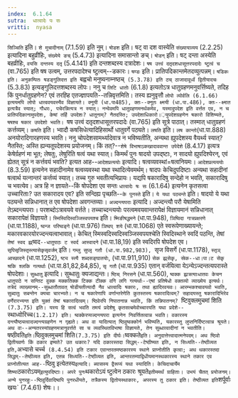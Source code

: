 ```yaml
---
index:  6.1.64
sutra:  धात्वादेः पः सः
vritti:  nyasa
---
```


`सिञ्चिति` इति। `शे मुचादीनाम्` (7.1.59) इति नुम्।
`षोडश` इति। षट् वा दश वास्येति `संख्यायाव्यय` (2.2.25) इत्यादिना बहुव्रीहिः, `संख्येये ङच्` (5.4.73) इत्यादिना समासान्तो ङच्। `षोडन्` इति। षट् दन्ता अस्येति बहव्रीहिः, `वयसि दन्तस्य दतृ` (5.4.141) इति दन्तशब्दस्य दत्रादेशः। `षष उत्त्वं दतृदशधासूत्तरपदादेः ष्टुत्वं च` (वा.765) इति षष उत्वम्, उत्तरपदादेश्च ष्टुत्वम्--डकारः। `षण्डः` इति। प्रातिपदिकान्तमेतदव्युत्पन्नम्। `षडिकः इति। अनुकम्पितः षडङ्गुलिदत्त इति `बह्वचो मनुष्यनाम्नष्ठच्` (5.3.78) इति ठच् ठाजादावूर्ध्वं द्वितीयादचः` (5.3.83) इत्यङ्गुलिदत्तशब्दस्य लोपः। ननु च `लिटि धातोः` (6.1.8) इत्यतोऽत्र धातुग्रहणमनुवर्त्तिष्यते, तदिह किं पुनर्धातुग्रहणेन? एवं तरह्हि एतज्ज्ञापयति--तन्निवृत्तमिति। तस्य ह्यनुवृत्तौ `लोपो व्योर्वलि (6.1.66) इत्ययमपि लोपो धात्ववयवस्यैव विज्ञायते। क्नूयी (धा.पा485), क्तः--क्नूतः क्ष्मयी (धा.पा.486), क्तः--क्ष्मात इत्यत्रैव स्यात्; गौधरः, पचेरन्नित्यत्र न स्यात्। नन्वेवमपि धातुग्रहणमनर्थकमेव, यस्मादुपदेश इति वर्त्तत एव, न च प्रातिपदिकानामुपदेशः, केषां तर्हि उपदेशः? धातूनाम्? नैतदस्ति; उपदेशाधिकारो।़युपदेशग्रहणेन षकारो विशिष्यते, षषश्च षकार उपदेशो भवति। `षष उत्त्वं दतृदशधासूत्तरपदादेः (वा.765) इति सूत्रे पाठात्। तस्मात् धातुग्रहणं कर्त्तव्यम्। `कषति` इति। भ्वादौ कषसिधेत्यादिहिसार्थो धातुवर्गे पठ्यते। `लषति` इति। `लष कान्तो`(धा.पा.888) अनयोरादिगारहणस्य भवति। ननु चोपदेशसामर्थ्यादेवात्र न भविष्यतीति, अन्यथा ह्युपदेशस्य वैयर्थ्य स्यात्? नैतस्ति; अस्ति ह्यन्यतूपदेशस्य प्रयोजनम्। किं तत्?--`शेषे विभाषाऽकखादाववान्त उपेदेशे` (8.4.17) इत्यत्र केषेर्ग्रहणं मा भूत; लेषतुः, लेषुरिति षत्वं यथा स्यात्।
किमर्थं पुनः षादयो उपद्ष्टाः, न सादयो ह्युपदिश्येरन्, एवं ह्येतत् सूत्रं न कर्त्तवयं भवति? इत्यत आह--`आदेशप्रत्ययोः` इत्यादि। षत्वव्यवस्थां=षत्वनियमः। `आदेशप्रत्यययोः` (8.3.59) इत्यनेन सहादीनामेव षत्वव्यवस्था यथा स्थादित्येवमर्थम्। षादपः केचिदुपदिष्टाः अन्यथा सहादीनां षत्वार्थ यत्नान्तरं कर्त्तव्यं स्यात्। तच्च गुरु भवतीत्यभिप्रायः। यद्यपि षकारादिषु सन्देहो न भवति, सकारादिषु च भवत्येव। अत्र हि न ज्ञायते--किं षोपदेशा एव सन्तः `धात्वादेः षः सः` (6.1.64) इत्यनेन कृतसत्वा उच्चारिताः? उत सकारादय एव? इति सन्दिह्य पृच्छति--`के पुनस्ते` इति। `ये यथा पठ्यन्ते` इति। षादयो ये यथा पठ्यन्ते सन्निधानात् त एव षोपदेशा अवगन्तव्याः। `अज्दन्त्यपराः` इत्यादि। अज्दन्त्यौ परौ येषामिति तेऽब्दन्त्यपराः। परशब्दोऽत्रावयवे वर्त्तते। तच्चाच्दन्त्ययोः परत्वमवयवान्तरापेक्षं विज्ञायमानं सन्निधानात् सकारापेक्षं विज्ञायते। `स्मिस्विदिस्वञ्जिस्वपयश्च` इति। `ष्मिङीषद्धमने` (धा.पा.948), `ञिष्विदा गात्रप्रक्षरणे` (धा.पा.1188), `ष्वन्ज परिष्वङ्गे` (धा.पा.976) `ञिष्वप् शये` (धा.पा.1068) एते स्वरूपेणाख्यायन्ते; मकारवकारयोरज्दन्त्यत्वाभावात्। केचित् स्मिस्वदिस्वदिस्वञ्जिस्वपयश्चेति स्विदिस्थाने स्वदिं पठन्ति, तेषां `तेषां स्वद झ्र्`ष्वद`--धातुपाठः ट स्वर्द आस्वादने` (धा.पा.18,19) इति स्वदिरपि षोपदेश एव। `सृपिसृजिस्तृस्त्यासेकृसृवर्जम्` इति। `गम्लु सुप्लृ गतौ (धा.पा.982,983), `सृज विसर्गे (धा.पा.1178), `स्तृञ् आच्छादने` (धा.पा.1252), `ष्ट्य स्त्यै शब्दसङ्घातयोः`, (धा.पा.911,910) `सेक झ्र्सेकृ, स्रेक--धा।पा।ट सेकृ श्रकि श्लकि गत्यर्थाः` (धा.पा.81,82,84,85), `सृ गतौ` (धा.पा.935) एतान् वर्जयित्वा येऽन्येऽज्दन्तत्यपरास्ते षोपदेशाः।
`सुब्धातु` इत्यादि। सुब्धातुः क्यजाद्यन्तः। `ष्ठिच् निरसने` (धा.पा.560), `ष्वक्क झ्रत्रत्याःधातवः केचन धातुपाठे न सन्तिट वुक्क मक्कतिक्क टिक्क टीक्क वगि लगि गत्यर्थाः--एषां प्रतिषेधो वक्तव्यो व्याख्येय इत्यर्थः। तत्रेदं व्याख्यानम्--सुब्धातौतावत् षोडीयतीत्यादौ नैव धात्वादिः षकारः, तथा ह्यादिरवयवः। आरम्भकश्चावयवो भवति, सुब्दातुः सबन्तेन क्यचा चारभ्यते। न च षकारेणापि वर्णान्तरेणेति कुतस्तस्य षकारादित्वम्? सहादयस्तु षकारादिभिरेव वर्णेरारभ्यन्त इति युक्तं तेषां षकारादित्वम्। ष्ठिवेरपि निपातनान्न भवति, किं तन्निपातनम्? `ष्टिवुक्लमुचमां शिति` (7.3.75) इति। यस्य हि सत्वं भवति तमयं प्रदेशेषु कृतसत्बमेवोच्चारयति यथा प्रदेशे--`स्थाध्वोरिच्च` (1.2.17) इति। ष्वक्केरप्यज्दन्त्यपरा इत्यनेन निवर्त्तितत्वान्न भवति। वकारस्य दन्त्यौष्ठ्यत्वादज्दन्त्यग्रहणेन न गृह्यते। अथ वा यादित्यात् ष्ठिवुष्वक्कोर्न भविष्यति, यकारस्तु लुप्तनिर्दिष्टत्वान्न श्रूयते। अथ वा--अन्यतरस्यांग्रहणमत्रानुवर्त्तते सा च व्यवस्थितविभाषा विज्ञायते, तेन सुब्धात्वादीनां न भवतीति। `षष्ठीवति` इति। `ष्ठिवुक्लमुचमां शिति` (7.3.75) इति दीर्घः। `ष्वक्कते` इति। अनुदात्तेत्त्वादात्मनेपदम्। अथ ष्ठिवो द्वितीयवर्णः किं ठकार इष्यते? उत थकारः? यदि ठकारस्तदा सिद्धम्--टेष्ठीष्यत इति, न सिध्यति--तेष्ठीव्यत इति, `अभ्यासे चर्च्च` (8.4.54) इति टकार एवान्तरतमष्ठकारस्य स्थाने प्राप्नोतीति कृत्वा; अथ थकारस्तदा सिद्धम्--तेष्ठीव्यत इति, एतन्न सिध्यति--टेष्ठीव्यत इति, आन्तरतम्याद्विधीयमानस्थकारस्य स्थाने तकार एव प्राप्नोतीत्यत आह--`ष्ठिवु इत्येतस्य` इत्यादि। ब्यासस्य द्वैरूप्यं यथा स्यादिति। केचिदाचार्येम शिष्या `ठकारोऽयम्` इत्युपदिष्टाः। अपरे पुनः `थकारोऽयं ष्टुत्वेन ठकारः श्रूयते` इतीममर्थं ग्राहिताः। उभयं चैतत् प्रयोजनम्। अन्ये पुनरहुः--ष्ठिवुर्दिवादिष्वपि पुनरधीयते, तत्रैकस्य द्वितोयस्थाकारः, अपरस्य तु ठकार इति। तेष्ठीव्यत इति `शर्पूर्वाः खयः` (7.4.61) शेषः।।

